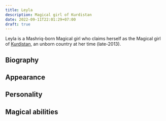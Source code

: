 ```yaml
---
title: Leyla
description: Magical girl of Kurdistan
date: 2022-09-11T22:01:29+07:00
draft: true
---
```

Leyla is a Mashriq-born Magical girl who claims herself as the Magical girl of [Kurdistan](../../countries/kurdistan), an unborn country at her time (late-2013).
## Biography

## Appearance

## Personality

## Magical abilities

